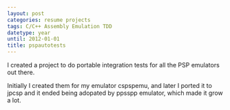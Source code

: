 ```yaml
---
layout: post
categories: resume projects
tags: C/C++ Assembly Emulation TDD
datetype: year
until: 2012-01-01
title: pspautotests
---
```


I created a project to do portable integration tests for all the PSP emulators out there.

Initially I created them for my emulator cspspemu, and later I ported it to jpcsp and it ended being
adopated by ppsspp emulator, which made it grow a lot.
